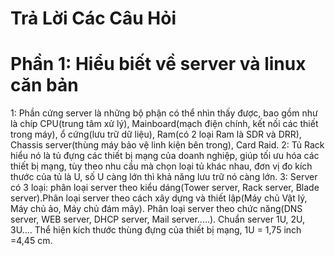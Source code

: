 # Trả Lời Các Câu Hỏi
# Phần 1: Hiểu biết về server và linux căn bản
1: Phần cứng server là những bộ phận có thể nhìn thấy được, bao gồm như là chíp CPU(trung tâm xử lý), Mainboard(mạch điện chính, kết nối các thiết trong máy), ổ cứng(lưu trữ dữ liệu), Ram(có 2 loại Ram là SDR và DRR), Chassis server(thùng máy bảo vệ linh kiện bên trong), Card Raid.
2: Tủ Rack hiểu nó là tủ đựng các thiết bị mạng của doanh nghiệp, giúp tối ưu hóa các thiết bị mạng, tùy theo nhu cầu mà chọn loại tủ khác nhau, đơn vị đo kích thước của tủ là U, số U càng lớn thì khả năng lưu trữ nó càng lớn.
3: Server có 3 loại: phân loại server theo kiểu dáng(Tower server, Rack server, Blade server).Phân loại server theo cách xây dựng và thiết lập(Máy chủ Vật lý, Máy chủ ảo, Máy chủ đám mây). Phân loại server theo chức năng(DNS server, WEB server, DHCP server, Mail server.....).
Chuẩn server 1U, 2U, 3U.... Thể hiện kích thước thùng đựng của thiết bị mạng, 1U = 1,75 inch =4,45 cm.
